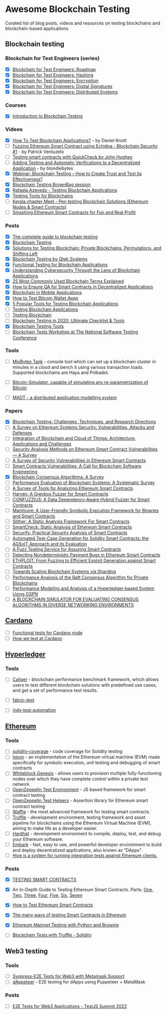 # Awesome Blockchain Testing
Curated list of blog posts, videos and resources on testing blockchains and blockchain-based applications


## Blockchain testing

### Blockchain for Test Engineers (series)
* [x] [Blockchain for Test Engineers: Roadmap](https://alexromanov.github.io/2022/04/24/blockchain-testing-mindmap/)
* [x] [Blockchain for Test Engineers: Hashing](https://alexromanov.github.io/2022/05/01/bchain-testing-1-hashing/)
* [x] [Blockchain for Test Engineers: Encryption](https://alexromanov.github.io/2022/05/08/bchain-testing-2-encryption/)
* [x] [Blockchain for Test Engineers: Digital Signatures](https://alexromanov.github.io/2022/05/15/bchain-testing-3-signatures/)
* [x] [Blockchain for Test Engineers: Distributed Systems](https://alexromanov.github.io/2022/05/22/bchain-test-4-distributed-systems/)

### Courses
* [x] [Introduction to Blockchain Testing](https://testautomationu.applitools.com/blockchain-testing/)

### Videos
* [x] [How To Test Blockchain Applications?](https://www.youtube.com/watch?v=iw5nHuA1SUs) - by  Daniel Knott
* [ ] [Fuzzing Ethereum Smart Contract using Echidna - Blockchain Security #1](https://www.youtube.com/watch?v=EA8_9x4D3Vk) - by Patrick Ventuzelo
* [ ] [Testing smart contracts with QuickCheck by John Hughes](https://www.youtube.com/watch?v=V9_14jjJiuQ)
* [ ] [Adding Testing and Automatic Verifications to a Decentralized Application](https://www.youtube.com/watch?v=AB-qBfKL7Q0) - by blondiebytes
* [x] [Webinar: Blockchain Testing – How to Create Trust and Test its Effectiveness?](https://youtu.be/1OKCcfd2awE)
* [x] [Blockchain Testing BrownBag session](https://youtu.be/llylmSbVsjw)
* [x] [Rafaela Azevedo - Testing Blockchain Applications](https://youtu.be/FKoKaugeSBE)
* [x] [Testing Tools for Blockchains](https://youtu.be/1woVse_HhE8)
* [ ] [Kerala chapter Meet - Pen testing Blockchain Solutions (Ethereum Nodes & Smart Contracts)](https://youtu.be/ahZ_V6qdBjQ)
* [ ] [Smashing Ethereum Smart Contracts for Fun and Real Profit](https://github.com/b-mueller/smashing-smart-contracts?utm_source=pocket_mylist)

### Posts
* [x] [The complete guide to blockchain testing](https://blog.logrocket.com/complete-guide-blockchain-testing/)
* [x] [Blockchain Testing](https://blog.testproject.io/2022/02/15/blockchain-testing/)
* [x] [Solutions for Testing Blockchain: Private Blockchains, Permutations, and Shifting Left](https://www.infoq.com/articles/testing-blockchain-solutions/)
* [x] [Blockchain Testing by Qtek Systems](https://www.qteksystems.com/wp-content/uploads/2019/11/Block_Chain_Testing_Final.pdf)
* [x] [Functional Testing for Blockchain Applications](https://us.nttdata.com/en/-/media/assets/white-paper/404734-blockchain-testing-white-paper.pdf)
* [x] [Understanding Cybersecurity Through the Lens of Blockchain Applications](https://blog.qasource.com/understanding-cybersecurity-through-the-lens-of-blockchain-applications)
* [x] [25 Most Commonly Used Blockchain Terms Explained](https://blog.qasource.com/25-most-commonly-used-blockchain-terms-explained)
* [x] [How to Ensure QA for Smart Contracts in Decentralized Applications](https://blog.qasource.com/how-to-ensure-qa-for-smart-contracts-in-decentralized-applications)
* [x] [Blockchain in Mobile Applications](https://blog.qasource.com/blockchain-in-mobile-applications)
* [x] [How to Test Bitcoin Wallet Apps](https://dzone.com/articles/testing-tips-how-to-test-bitcoin-wallet-apps)
* [x] [5 Popular Tools for Testing Blockchain Applications](https://www.cigniti.com/blog/5-popular-tools-for-testing-blockchain-applications/)
* [ ] [Testing Blockchain Applications](https://azevedorafaela.com/2020/12/29/testing-blockchain-applications/)
* [ ] [Testing Blockchain](https://qualitestgroup.com/insights/white-paper/testing-blockchain/)
* [ ] [Blockchain Testing in 2020: Ultimate Checklist & Tools](https://blog.qatestlab.com/2020/08/04/blockchain-testing-in-2020/)
* [x] [Blockchain Testing Tools](https://testguild.com/blockchain-testing-tools/)
* [ ] [Blockchain Tests Workshop at The National Software Testing Conference](https://azevedorafaela.com/2021/10/15/blockchain-tests-workshop-at-the-national-software-testing-conference/)

### Tools
* [ ] [MixBytes Tank](https://github.com/mixbytes/tank) - console tool which can set up a blockchain cluster in minutes in a cloud and bench it using various transaction loads. Supported blockchains are Haya and Polkadot.
* [ ] [Bitcoin-Simulator, capable of simulating any re-parametrization of Bitcoin](https://github.com/arthurgervais/Bitcoin-Simulator)
* [ ] [MADT - a distributed application modelling system](https://github.com/dltcspbu/madt)


### Papers
* [x] [Blockchain Testing: Challenges, Techniques, and Research Directions](https://arxiv.org/pdf/2103.10074.pdf)
* [ ] [A Survey on Ethereum Systems Security: Vulnerabilities, Attacks and Defenses](https://arxiv.org/pdf/1908.04507.pdf)
* [ ] [Integration of Blockchain and Cloud of Things: Architecture, Applications and Challenges](https://arxiv.org/pdf/1908.09058.pdf)
* [ ] [Security Analysis Methods on Ethereum Smart Contract Vulnerabilities — A Survey](https://arxiv.org/pdf/1908.08605.pdf)
* [ ] [A Survey of Security Vulnerabilities in Ethereum Smart Contracts](https://arxiv.org/pdf/2105.06974.pdf)
* [ ] [Smart Contracts Vulnerabilities: A Call for Blockchain Software Engineering](https://dspace.stir.ac.uk/bitstream/1893/27135/1/smart-contracts-vulnerabilities-3.pdf)
* [x] [Blockchain Consensus Algorithms: A Survey](https://arxiv.org/pdf/2001.07091.pdf)
* [ ] [Performance Evaluation of Blockchain Systems: A Systematic Survey](https://ieeexplore.ieee.org/ielx7/6287639/8948470/09129732.pdf)
* [ ] [A Survey of Tools for Analyzing Ethereum Smart Contracts](https://publik.tuwien.ac.at/files/publik_278277.pdf)
* [ ] [Harvey: A Greybox Fuzzer for Smart Contracts](https://mariachris.github.io/Pubs/FSE-2020-Harvey.pdf)
* [ ] [CONFUZZIUS: A Data Dependency-Aware Hybrid Fuzzer for Smart Contracts](https://arxiv.org/pdf/2005.12156.pdf)
* [ ] [Manticore: A User-Friendly Symbolic Execution Framework for Binaries and Smart Contracts](https://arxiv.org/pdf/1907.03890.pdf)
* [ ] [Slither: A Static Analysis Framework For Smart Contracts](https://arxiv.org/pdf/1908.09878.pdf)
* [ ] [SmartCheck: Static Analysis of Ethereum Smart Contracts](https://s-tikhomirov.github.io/assets/papers/smartcheck.pdf)
* [ ] [Securify: Practical Security Analysis of Smart Contracts](https://arxiv.org/pdf/1806.01143.pdf)
* [ ] [Automated Test-Case Generation for Solidity Smart Contracts: the AGSolT Approach and its Evaluation](https://arxiv.org/pdf/2102.08864.pdf)
* [ ] [A Fuzz Testing Service for Assuring Smart Contracts](https://scholars.cityu.edu.hk/files/47679267/qrsc2019_mei_ashraf_jiang_chan.pdf)
* [ ] [Detecting Nondeterministic Payment Bugs in Ethereum Smart Contracts](https://dl.acm.org/doi/pdf/10.1145/3360615)
* [ ] [ETHPLOIT: From Fuzzing to Efficient Exploit Generation against Smart Contracts](https://siqima.me/publications/saner20b.pdf)
* [ ] [Towards Scaling Blockchain Systems via Sharding](https://arxiv.org/pdf/1804.00399.pdf)
* [ ] [Performance Analysis of the Raft Consensus Algorithm for Private Blockchains](https://arxiv.org/pdf/1808.01081.pdf)
* [ ] [Performance Modeling and Analysis of a Hyperledger-based System Using GSPN](https://arxiv.org/pdf/2002.03109.pdf)
* [ ] [A BLOCKCHAIN SIMULATOR FOR EVALUATING CONSENSUS ALGORITHMS IN DIVERSE NETWORKING ENVIRONMENTS](https://digitalcommons.odu.edu/cgi/viewcontent.cgi?article=1050&context=vmasc_pubs)

## [Cardano](https://cardano.org/)
* [ ] [Functional tests for Cardano node](https://github.com/input-output-hk/cardano-node-tests)
* [ ] [How we test at Cardano](https://iohk.io/en/blog/posts/2017/08/30/how-we-test-cardano/)

## [Hyperledger](https://www.hyperledger.org/)

### Tools
* [ ] [Caliper](https://github.com/hyperledger/caliper) - blockchain performance benchmark framework, which allows users to test different blockchain solutions with predefined use cases, and get a set of performance test results.
* [ ] [fabric-test](https://github.com/hyperledger/fabric-test)
* [ ] [indy-test-automation](https://github.com/hyperledger/indy-test-automation)


## [Ethereum](https://ethereum.org/en/)

### Tools
* [ ] [solidity-coverage](https://github.com/sc-forks/solidity-coverage) - code coverage for Solidity testing
* [ ] [hevm](https://github.com/dapphub/dapptools/tree/master/src/hevm) - an implementation of the Ethereum virtual machine (EVM) made specifically for symbolic execution, unit testing and debugging of smart contracts
* [ ] [Whiteblock Genesis](https://github.com/whiteblock/genesis) - allows users to provision multiple fully-functioning nodes over which they have complete control within a private test network
* [ ] [OpenZeppelin Test Environment](https://github.com/OpenZeppelin/openzeppelin-test-environment) - JS based framework for smart contract testing
* [ ] [OpenZeppelin Test Helpers](https://github.com/OpenZeppelin/openzeppelin-test-helpers) - Assertion library for Ethereum smart contract testing
* [ ] [Waffle](https://github.com/EthWorks/Waffle) - the most advanced framework for testing smart contracts.
* [ ] [Truffle](https://www.trufflesuite.com/docs/truffle/overview) - development environment, testing framework and asset pipeline for blockchains using the Ethereum Virtual Machine (EVM), aiming to make life as a developer easier. 
* [ ] [Hardhat](https://hardhat.org/) - development environment to compile, deploy, test, and debug your Ethereum software. 
* [ ] [Embark](https://framework.embarklabs.io/docs/contracts_testing.html) -  fast, easy to use, and powerful developer environment to build and deploy decentralized applications, also known as “DApps”.
* [ ] [Hive is a system for running integration tests against Ethereum clients.](https://github.com/ethereum/hive/blob/master/docs/overview.md)

### Posts
* [x] [TESTING SMART CONTRACTS](https://ethereum.org/en/developers/docs/smart-contracts/testing/)
* [x] An In-Depth Guide to Testing Ethereum Smart Contracts. Parts: [One](https://iamdefinitelyahuman.medium.com/an-in-depth-guide-to-testing-ethereum-smart-contracts-2e41b2770297), [Two](https://iamdefinitelyahuman.medium.com/an-in-depth-guide-to-testing-ethereum-smart-contracts-d403574a8c42), [Three](https://iamdefinitelyahuman.medium.com/an-in-depth-guide-to-testing-ethereum-smart-contracts-3e07b8c38755), [Four](https://iamdefinitelyahuman.medium.com/an-in-depth-guide-to-testing-ethereum-smart-contracts-fd699e3087e6), [Five](https://iamdefinitelyahuman.medium.com/an-in-depth-guide-to-testing-ethereum-smart-contracts-31534a48e177), [Six](https://iamdefinitelyahuman.medium.com/an-in-depth-guide-to-testing-ethereum-smart-contracts-2236902bf826), [Seven](https://iamdefinitelyahuman.medium.com/an-in-depth-guide-to-testing-ethereum-smart-contracts-ff061e79bb86)
* [x] [How to Test Ethereum Smart Contracts](https://betterprogramming.pub/how-to-test-ethereum-smart-contracts-35abc8fa199d)
* [x] [The many ways of testing Smart Contracts in Ethereum](https://www.innoq.com/en/blog/testing-ethereum/)
* [x] [Ethereum Mainnet Testing with Python and Brownie](https://iamdefinitelyahuman.medium.com/ethereum-mainnet-testing-with-python-and-brownie-82a61dee0222)
* [ ] [Blockchain Tests with Truffle - Solidity](https://azevedorafaela.com/2021/03/19/blockchain-test-workshop-with-truffle/)


## Web3 testing

### Tools
* [ ] [Synpress-E2E Tests for Web3 with Metamask Support](https://github.com/Synthetixio/synpress)
* [ ] [dAppeteer](https://github.com/ChainSafe/dappeteer) - E2E testing for dApps using Puppeteer + MetaMask

### Posts
* [ ] [E2E Tests for Web3 Applications - TestJS Summit 2022](https://azevedorafaela.com/2022/12/14/e2e-tests-for-web3-applications-testjs-summit-2022/)


